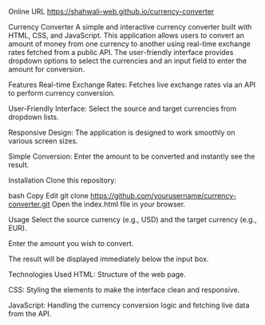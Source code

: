 Online URL https://shahwali-web.github.io/currency-converter

Currency Converter
A simple and interactive currency converter built with HTML, CSS, and JavaScript. This application allows users to convert an amount of money from one currency to another using real-time exchange rates fetched from a public API. The user-friendly interface provides dropdown options to select the currencies and an input field to enter the amount for conversion.

Features
Real-time Exchange Rates: Fetches live exchange rates via an API to perform currency conversion.

User-Friendly Interface: Select the source and target currencies from dropdown lists.

Responsive Design: The application is designed to work smoothly on various screen sizes.

Simple Conversion: Enter the amount to be converted and instantly see the result.

Installation
Clone this repository:

bash
Copy
Edit
git clone https://github.com/yourusername/currency-converter.git
Open the index.html file in your browser.

Usage
Select the source currency (e.g., USD) and the target currency (e.g., EUR).

Enter the amount you wish to convert.

The result will be displayed immediately below the input box.

Technologies Used
HTML: Structure of the web page.

CSS: Styling the elements to make the interface clean and responsive.

JavaScript: Handling the currency conversion logic and fetching live data from the API.

